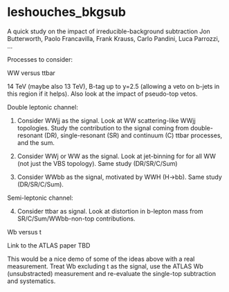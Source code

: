 # leshouches_bkgsub
A quick study on the impact of irreducible-background subtraction
Jon Butterworth, Paolo Francavilla, Frank Krauss, Carlo Pandini, Luca Parrozzi, …


Processes to consider:


WW versus ttbar

14 TeV (maybe also 13 TeV), B-tag up to y=2.5 (allowing a veto on b-jets in this region if it helps). Also look at the impact of pseudo-top vetos.

Double leptonic channel:

1. Consider WWjj as the signal. Look at WW scattering-like WWjj topologies. Study the contribution to the signal coming from double-resonant (DR), single-resonant (SR) and continuum (C) ttbar processes, and the sum.

2. Consider WWj or WW as the signal. Look at jet-binning for for all WW (not just the VBS topology). Same study (DR/SR/C/Sum)

3. Consider WWbb as the signal, motivated by WWH (H→bb). Same study (DR/SR/C/Sum).

Semi-leptonic channel:

4. Consider ttbar as signal. Look at distortion in b-lepton mass from SR/C/Sum/WWbb-non-top contributions.


Wb versus t

Link to the ATLAS paper TBD

This would be a nice demo of some of the ideas above with a real measurement. Treat Wb excluding t as the signal, use the ATLAS Wb (unsubstracted) measurement and re-evaluate the single-top subtraction and systematics.


